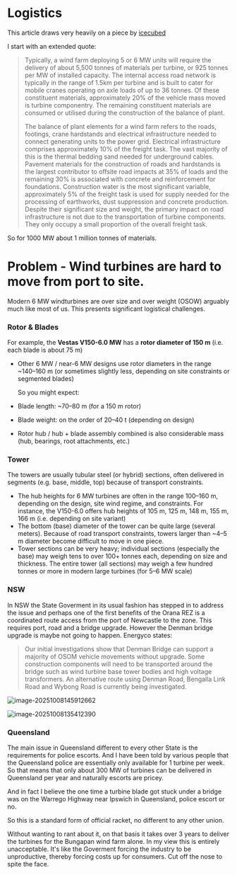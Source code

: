 # Logistics

This article draws very heavily on a piece by [icecubed](https://icubed.com.au/wp-content/uploads/2023/02/Port-to-Project-Logistics-for-Wind-Farms.-A-Practical-assessment-of-Impacts-on-Transport-Infrastructure-1.pdf?utm_source=chatgpt.com)

I start with an extended quote:

> Typically, a wind farm deploying 5 or 6 MW units will require the delivery of about 5,500 tonnes of materials per turbine, or 925 tonnes per MW of installed capacity. The internal access road network is typically in the range of 1.5km per turbine and is built to cater for mobile cranes operating on axle loads of up to 36 tonnes. Of these constituent materials, approximately 20% of the vehicle mass moved is turbine componentry. The remaining constituent materials are consumed or utilised during the construction of the balance of plant.
>
> The balance of plant elements for a wind farm refers to the roads, footings, crane hardstands and electrical infrastructure needed to connect generating units to the power grid. Electrical infrastructure comprises approximately 10% of the freight task. The vast majority of this is the thermal bedding sand needed for underground cables. Pavement materials for the construction of roads and hardstands is the largest contributor to offsite road impacts at 35% of loads and the remaining 30% is associated with concrete and reinforcement for foundations. Construction water is the most significant variable, approximately 5% of the freight task is used for supply needed for the processing of earthworks, dust suppression and concrete production. Despite their significant size and weight, the primary impact on road infrastructure is not due to the transportation of turbine components. They only occupy a small proportion of the overall freight task.

So for 1000 MW about 1 million tonnes of materials.

# Problem - Wind turbines are hard to move from port to site.

Modern 6 MW windturbines are over size and over weight (OSOW) arguably much like most of us. This presents significant logistical challenges.

### **Rotor & Blades**

For example, the **Vestas V150-6.0 MW** has a **rotor diameter of 150 m** (i.e. each blade is about 75 m) 

- Other 6 MW / near-6 MW designs use rotor diameters in the range ~140–160 m (or sometimes slightly less, depending on site constraints or segmented blades) 

  So you might expect:

- Blade length: ~70–80 m (for a 150 m rotor)

- Blade weight: on the order of 20–40 t (depending on design)
- Rotor hub / hub + blade assembly combined is also considerable mass (hub, bearings, root attachments, etc.)

### **Tower**

The towers are usually tubular steel (or hybrid) sections, often delivered in segments (e.g. base, middle, top) because of transport constraints. 

- The hub heights for 6 MW turbines are often in the range 100–160 m, depending on the design, site wind regime, and constraints. For instance, the V150-6.0 offers hub heights of 105 m, 125 m, 148 m, 155 m, 166 m (i.e. depending on site variant) 
- The bottom (base) diameter of the tower can be quite large (several meters). Because of road transport constraints, towers larger than ~4–5 m diameter become difficult to move in one piece. 
- Tower sections can be very heavy; individual sections (especially the base) may weigh tens to over 100+ tonnes each, depending on size and thickness. The entire tower (all sections) may weigh a few hundred tonnes or more in modern large turbines (for 5–6 MW scale)

### NSW

In NSW the State Goverment in its usual fashion has stepped in to address the issue and perhaps one of the first benefits of the Orana REZ is a coordinated route access from the port of Newcastle to the zone.  This requires port, road and a bridge upgrade. However the Denman bridge upgrade is maybe not going to happen. Energyco states:

> Our initial investigations show that Denman Bridge can support a majority of OSOM vehicle movements without upgrade. Some construction components will need to be transported around the bridge such as wind turbine base tower bodies and high voltage transformers. An alternative route using Denman Road, Bengalla Link Road and Wybong Road is currently being investigated.

![image-20251008145912662](../media/image-20251008145912662.png)



![image-20251008135412390](../media/image-20251008135412390.png)

### Queensland

The main issue in Queensland different to every other State is the requirements for police escorts. And I have been told by various people that the Queensland police are essentially only available for 1 turbine per week. So that means that only about 300 MW of turbines can be delivered in Queensland per year and naturally escorts are pricey.

And in fact I believe the one time a turbine blade got stuck under a bridge was on the Warrego Highway near Ipswich in  Queensland, police escort or no.

So this is a standard form of official racket, no different to any other union. 

Without wanting to rant about it, on that basis it takes over 3 years to deliver the turbines for the Bungapan wind farm alone. In my view this is entirely unacceptable. It's like the Goverment forcing the industry to be unproductive, thereby forcing costs up for consumers. Cut off the nose to spite the face.
